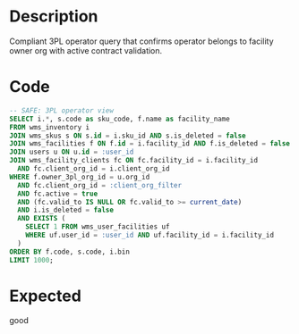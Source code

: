 # Description

Compliant 3PL operator query that confirms operator belongs to facility owner org with active contract validation.

# Code

```sql
-- SAFE: 3PL operator view
SELECT i.*, s.code as sku_code, f.name as facility_name
FROM wms_inventory i
JOIN wms_skus s ON s.id = i.sku_id AND s.is_deleted = false
JOIN wms_facilities f ON f.id = i.facility_id AND f.is_deleted = false
JOIN users u ON u.id = :user_id
JOIN wms_facility_clients fc ON fc.facility_id = i.facility_id 
  AND fc.client_org_id = i.client_org_id
WHERE f.owner_3pl_org_id = u.org_id
  AND fc.client_org_id = :client_org_filter
  AND fc.active = true
  AND (fc.valid_to IS NULL OR fc.valid_to >= current_date)
  AND i.is_deleted = false
  AND EXISTS (
    SELECT 1 FROM wms_user_facilities uf
    WHERE uf.user_id = :user_id AND uf.facility_id = i.facility_id
  )
ORDER BY f.code, s.code, i.bin
LIMIT 1000;
```

# Expected

good